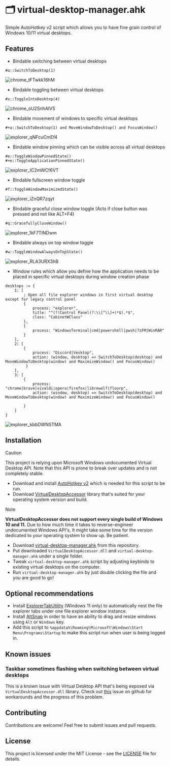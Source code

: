 # 🗂️ virtual-desktop-manager.ahk
Simple AutoHotkey v2 script which allows you to have fine grain control of Windows 10/11 virtual desktops.

## Features 
- Bindable switching between virtual desktops
```ahk
#a::SwitchToDesktop(1)
```
![chrome_tFTwkk16hM](https://github.com/user-attachments/assets/e5459704-790a-4ab2-a2bf-8e6338ed5dbb)
- Bindable toggling between virtual desktops
```ahk
#x::ToggleIntoDesktop(4)
```
![chrome_oU2SnhAIV5](https://github.com/user-attachments/assets/cfeeb3c9-ec84-4826-8e3c-4c97646bc797)

- Bindable movement of windows to specific virtual desktops
```ahk
#+a::SwitchToDesktop(1) and MoveWindowToDesktop() and FocusWindow()
```
![explorer_qNFcuCmEf4](https://github.com/user-attachments/assets/8d8d1710-6c22-4ff3-929b-890a6ea91847)

- Bindable window pinning which can be visible across all virtual desktops
```ahk
#e::ToggleWindowPinnedState()
#+e::ToggleApplicationPinnedState()
```
![explorer_IC2mWCf6VT](https://github.com/user-attachments/assets/96c8fd60-b18c-4a08-85fd-d5c32a25048c)

- Bindable fullscreen window toggle
```ahk
#f::ToggleWindowMaximizedState()
```
![explorer_iZnQR7zqyt](https://github.com/user-attachments/assets/067cf8ca-65d1-4b64-a6f6-acf0275c9f31)
- Bindable graceful close window toggle (Acts if close button was pressed and not like ALT+F4)
```ahk
#q::GracefullyCloseWindow()
```
![explorer_1kF7TINDwm](https://github.com/user-attachments/assets/912ab2bb-817a-4c31-b2a8-402f6739ba73)
- Bindable always on top window toggle
```ahk
#w::ToggleWindowAlwaysOnTopState()
```
![explorer_RLA3URX3hB](https://github.com/user-attachments/assets/b3099b18-8ec5-456e-a6b1-09054851d1e0)
- Window rules which allow you define how the application needs to be placed in specific virtual desktops during window creation phase
```ahk
desktops := {
    1: [
        ; Open all file explorer windows in first virtual desktop except for legacy control panel
        {
            process: "explorer",
            title: "^(?!Control Panel(?:\\[^\\]+)*$).*$",
            class: "CabinetWClass"
        },
        {
            process: "WindowsTerminal|cmd|powershell|pwsh|7zFM|WinRAR"
        }
    ],
    2: [
        {
            process: "Discord|Vesktop",
            action: (window, desktop) => SwitchToDesktop(desktop) and MoveWindowToDesktop(window) and MaximizeWindow() and FocusWindow()
         }
    ],
    3: [
        {
            process: "chrome|brave|vivaldi|opera|firefox|librewolf|floorp",
            action: (window, desktop) => SwitchToDesktop(desktop) and MoveWindowToDesktop(window) and MaximizeWindow() and FocusWindow()
                
        }
    ]
}
```
![explorer_kbbDWNSTMA](https://github.com/user-attachments/assets/4f5a889b-8179-4c89-b755-ef64bb361041)

## Installation
> [!CAUTION]  
> This project is relying upon Microsoft Windows undocumented Virtual Desktop API. Note that this API is prone to break over updates and is not completely stable.

- Download and install [AutoHotkey v2](https://www.autohotkey.com/download/ahk-v2.exe) which is needed for this script to be run.
- Download [VirtualDesktopAccessor](https://github.com/Ciantic/VirtualDesktopAccessor/releases) library that's suited for your operating system version and build.
> [!NOTE]  
> **VirtualDesktopAccessor does not support every single build of Windows 10 and 11.** Due to how much time it takes to reverse-engineer undocumented Windows API's, It might take some time for the version dedicated to your operating system to show up. Be patient.
- Download [virtual-desktop-manager.ahk](https://github.com/Dovias/virtual-desktop-manager.ahk/blob/main/virtual-desktop-manager.ahk) from this repository.
- Put downloaded `VirtualDesktopAccessor.dll` and `virtual-desktop-manager.ahk` under a single folder.
- Tweak `virtual-desktop-manager.ahk` script by adjusting keybinds to existing virtual desktops on the computer.
- Run `virtual-desktop-manager.ahk` by just double clicking the file and you are good to go!

## Optional recommendations
- Install [ExplorerTabUtility](https://github.com/w4po/ExplorerTabUtility)  (Windows 11 only) to automatically nest the file explorer tabs under one file explorer window instance.
- Install [AltSnap](https://github.com/RamonUnch/AltSnap) in order to have an ability to drag and resize windows using `Alt` or `Windows` key.
- Add this script to `%appdata%\Roaming\Microsoft\Windows\Start Menu\Programs\Startup` to make this script run when user is being logged in.

## Known issues
### Taskbar sometimes flashing when switching between virtual desktops
This is a known issue with Virtual Desktop API that's being exposed via `VirtualDesktopAccessor.dll` library. Check out [this](https://github.com/Ciantic/VirtualDesktopAccessor/issues/101) issue on github for workarounds and the progress of this problem.

## Contributing
Contributions are welcome! Feel free to submit issues and pull requests.

## License
This project is licensed under the MIT License - see the [LICENSE](LICENSE) file for details.
